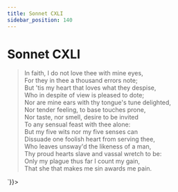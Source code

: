 ```yaml
---
title: Sonnet CXLI
sidebar_position: 140
---
```

<div dangerouslySetInnerHTML={{__html: `<div><HTML><HEAD><TITLE>Sonnet CXLI</TITLE></HEAD>
<BODY><H1>Sonnet CXLI</H1>

<BLOCKQUOTE>In faith, I do not love thee with mine eyes,<BR>
For they in thee a thousand errors note;<BR>
But 'tis my heart that loves what they despise,<BR>
Who in despite of view is pleased to dote;<BR>
Nor are mine ears with thy tongue's tune delighted,<BR>
Nor tender feeling, to base touches prone,<BR>
Nor taste, nor smell, desire to be invited<BR>
To any sensual feast with thee alone:<BR>
But my five wits nor my five senses can<BR>
Dissuade one foolish heart from serving thee,<BR>
Who leaves unsway'd the likeness of a man,<BR>
Thy proud hearts slave and vassal wretch to be:<BR>
  Only my plague thus far I count my gain,<BR>
  That she that makes me sin awards me pain.<BR>
</BLOCKQUOTE>

</BODY></HTML>
</div>`}}></div>